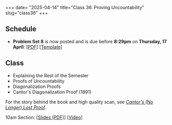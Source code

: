 +++
date= "2025-04-14"
title="Class 36: Proving Uncountability"
slug="class36"
+++

## Schedule

- **Problem Set 8** is now posted and is due before **8:29pm** on
**Thursday, 17 April**: [[PDF](/docs/ps8.pdf)] [[Template](https://www.overleaf.com/read/kvgvzvcddmbg#0a0ff9)]

## Class

- Explaining the Rest of the Semester
- Proofs of Uncountability
- Diagonalization Proofs
- Cantor's Diagonalization Proof (1891)

For the story behind the book and high quality scan, see [_Cantor's (No Longer) Lost Proof_](https://uvasrg.github.io/cantors-no-longer-lost-proof/).

10am Section: [[Slides (PDF)](https://www.dropbox.com/scl/fi/u41ahhuhf5aqr87irq9vl/cs2120-class36-dave.pdf?rlkey=whabl1i4h77vb6ohj7m4ac7fu&dl=0)] [[Video](https://uva.hosted.panopto.com/Panopto/Pages/Viewer.aspx?id=d30b8bc9-4cd6-4a29-9884-b2bf00e69b4a)]  
<!-- 2pm Section: [[Slides (PDF)](https://www.dropbox.com/scl/fi/pz4emxnmak1obxolbn801/cs2120-class35-2pm.pdf?rlkey=kinie4ti35yay08f4xyhnki0r&dl=0)] [[Video](https://uva.hosted.panopto.com/Panopto/Pages/Viewer.aspx?id=bef4b491-0fc9-4779-a3f2-b2bc01287ade)]  
-->
